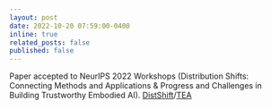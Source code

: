 ```yaml
---
layout: post
date: 2022-10-20 07:59:00-0400
inline: true
related_posts: false
published: false
---
```


Paper accepted to NeurIPS 2022 Workshops (Distribution Shifts: Connecting Methods and Applications & Progress and Challenges in Building Trustworthy Embodied AI). [DistShift](https://openreview.net/forum?id=dJPzobZtpZ)/[TEA](https://sites.google.com/berkeley.edu/trustworthy-embodied-ai/home)
